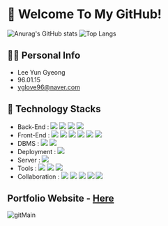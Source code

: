 # 👋 Welcome To My GitHub!


![Anurag's GitHub stats](https://github-readme-stats-sand-six-91.vercel.app/api?username=Yun960115&show_icons=true&count_private=true&line_height=24&theme=dracula&hide=stars)
![Top Langs](https://github-readme-stats-sand-six-91.vercel.app/api/top-langs/?username=Yun960115&layout=compact&theme=dracula)

## 🙋‍♂️ Personal Info
- Lee Yun Gyeong
- 96.01.15
- yglove96@naver.com

## 🔨 Technology Stacks
- Back-End : <span><img src="https://img.shields.io/badge/Java-007396?style=flat&logo=OpenJDK&logoColor=white"/></span>
             <span><img src="https://img.shields.io/badge/JSP-007396?style=flat&logo=OpenJDK&logoColor=white"/></span>
             <span><img src="https://img.shields.io/badge/Spring4-6DB33F?style=flat&logo=Spring&logoColor=white"/></span>
             <span><img src="https://img.shields.io/badge/MyBatis-000000?style=flat&logo=MyBatis&logoColor=white"/></span>
- Front-End : <span><img src="https://img.shields.io/badge/html5-E34F26?style=flat&logo=html5&logoColor=white"/></span>
              <span><img src="https://img.shields.io/badge/CSS3-1572B6?style=flat&logo=CSS3&logoColor=white"/></span>
              <span><img src="https://img.shields.io/badge/JavaScript-dbab09?style=flat&logo=javascript&logoColor=white"/></span>
              <span><img src="https://img.shields.io/badge/jQuery-0769AD?style=flat&logo=jQuery&logoColor=white"/></span>
              <span><img src="https://img.shields.io/badge/Ajax-61DAFB?style=flat&logo=Ajax&logoColor=white"/></span>
              <span><img src="https://img.shields.io/badge/JSON-000000?style=flat&logo=JSON&logoColor=white"/></span>
- DBMS : <span><img src="https://img.shields.io/badge/Oracle-F80000?style=flat&logo=Oracle&logoColor=white"/></span>
         <span><img src="https://img.shields.io/badge/MySQL-4479A1?style=flat&logo=MySQL&logoColor=white"/></span>
- Deployment : <span><img src="https://img.shields.io/badge/AWS-232f3e?style=flat&logo=AWS&logoColor=white"/></span>
- Server : <span><img src="https://img.shields.io/badge/Apache%20Tomcat-F8DC75?style=flat&logo=Apache%20Tomcat&logoColor=white"/></span>
- Tools : <span><img src="https://img.shields.io/badge/Eclipse%20IDE-2C2255?style=flat&logo=Eclipse%20IDE&logoColor=white"/></span>
          <span><img src="https://img.shields.io/badge/MySQL%20Workbench-4479A1?style=flat&logo=MySQL&logoColor=white"/></span>
          <span><img src="https://img.shields.io/badge/Oracle%20SQL%20Developer-F80000?style=flat&logo=Oracle&logoColor=white"/></span>
- Collaboration : <span><img src="https://img.shields.io/badge/Git-F05032?style=flat&logo=Git&logoColor=white"/></span>
                  <span><img src="https://img.shields.io/badge/GitHub-181717?style=flat&logo=GitHub&logoColor=white"/></span>
                  <span><img src="https://img.shields.io/badge/Whimsical-7952B3?style=flat&logo=Whimsical&logoColor=white"/></span>
                  <span><img src="https://img.shields.io/badge/Google%20Sheets-4479A1?style=flat&logo=Google%20Sheets&logoColor=white"/></span>
                  <span><img src="https://img.shields.io/badge/Google%20Docs-4479A1?style=flat&logo=Google%20Sheets&logoColor=white"/></span>
                  
                  
## Portfolio Website - <a href="https://lyg-portfolio.netlify.app">Here</a>
![gitMain](https://user-images.githubusercontent.com/110517088/194539138-203f04f8-57bc-45f9-914e-6b8ec2a83c12.jpg)

